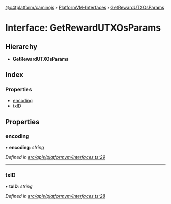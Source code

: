 [@c4tplatform/caminojs](../api.md) › [PlatformVM-Interfaces](../modules/platformvm_interfaces.md) › [GetRewardUTXOsParams](platformvm_interfaces.getrewardutxosparams.md)

# Interface: GetRewardUTXOsParams

## Hierarchy

* **GetRewardUTXOsParams**

## Index

### Properties

* [encoding](platformvm_interfaces.getrewardutxosparams.md#encoding)
* [txID](platformvm_interfaces.getrewardutxosparams.md#txid)

## Properties

###  encoding

• **encoding**: *string*

*Defined in [src/apis/platformvm/interfaces.ts:29](https://github.com/chain4travel/caminojs/blob/ac57b5af/src/apis/platformvm/interfaces.ts#L29)*

___

###  txID

• **txID**: *string*

*Defined in [src/apis/platformvm/interfaces.ts:28](https://github.com/chain4travel/caminojs/blob/ac57b5af/src/apis/platformvm/interfaces.ts#L28)*

